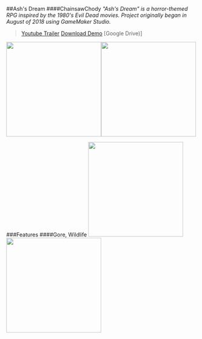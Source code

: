 ##Ash's Dream
####ChainsawChody
*"Ash's Dream" is a horror-themed RPG inspired by the 1980's Evil Dead movies. Project originally began in August of 2018 using GameMaker Studio.*

>[Youtube Trailer](https://youtu.be/ka4Qq3qRl4Y)
>[Download Demo](https://drive.google.com/file/d/14Gcmi78RK9nkXSjK3e3jEb_ogliG7jNf/view?usp=drive_link) [Google Drive)]  

<img src="https://media.discordapp.net/attachments/480152119140155432/535751699260768266/fogtest.gif" height="250"><img src="https://media.discordapp.net/attachments/480152119140155432/502916434138234890/ashfire.gif" height="250">

###Features
####Gore, Wildlife
<img src="https://media.discordapp.net/attachments/822179667846103040/895892857418817586/GIF_9-22-2021_12-00-27_PM.gif" height="250"><img src="https://media.discordapp.net/attachments/822179667846103040/895893676302155856/GIF_9-16-2021_2-46-36_PM.gif" height="250">
